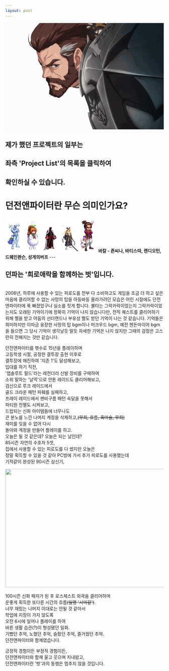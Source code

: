 ```yaml
---
layout: post
---
```

<img src="/images/fulls/me.gif" style="width:600px; height:337px;">  

## **제가 했던 프로젝트의 일부는**  
## **좌측 'Project List'의 목록을 클릭하여**  
## **확인하실 수 있습니다.**  

# 던전앤파이터란 무슨 의미인가요?

<img src="/images/fulls/adven.jpg" style="width:292px; height:111px;">  
<strong>바칼 - 죤씨나, 바티스따, 렌디오턴, 드웨인좐슨, 성게의버프</strong>
---

## 던파는 '희로애락을 함께하는 벗'입니다.<br/>
<br/>
2006년, 하루에 사용할 수 있는 피로도를  
전부 다 소비하고도 게임을 조금 더 하고 싶은 마음에  
클리어할 수 없는 사망의 탑을 아둥바둥 올라가려던 모습은  
어린 시절에도 던전앤파이터에 푹 빠졌었구나 실소를 짓게 합니다.  
불타는 그락카락이었는지 그락카락이었는지도  
오래된 기억이기에 정확히 기억이 나지 않습니다만,  
전직 퀘스트를 클리어하기 위해 쩔을 받고 어둠의 선더랜드나  
부유성 쩔도 받던 기억이 나는 것 같습니다.  
기억들은 희미하지만 이따금 웅장한 사망의 탑 bgm이나  
머크우드 bgm, 예전 헨돈마이어 bgm을 들으면  
그 당시 기억이 생각날듯 말듯 자세한 기억은 나지 않지만  
그때의 감정은 고스란히 전해지는 것만 같습니다.  

던전앤파이터를 햇수로 15년을 플레이하며    
고등학생 시절, 공정한 결투장 출현 이후로  
결투장에 매진하여 '지존 1'도 달성해보고,  
입대를 하기 직전,  
'앱솔루트 필드'라는 레전더리 신발 장비를 구매하여  
소위 말하는 '날먹'으로 안톤 레이드도 클리어해보고,  
검신으로 루크 레이드에서  
골드 크라운 패턴 파훼를 실패하고,  
프레이 레이드에서 쌘비구름 패턴 숙달을 못해서  
파티원 전멸도 시켜보고,  
드랍되는 신화 아이템들에 너무나도  
큰 분노를 느낀 나머지 계정을 삭제하고,~~(무희, 흐름, 흑마술, 무희)~~  
재미를 잊을 수 없어 다시  
돌아와 계정을 만들어 플레이를 하고.  
오늘은 될 것 같은데? 오늘은 되는 날인데?  
85시즌 자연의 수호자 5셋,  
집에서 사용할 수 있는 피로도를 다 썼지만 오늘은  
정말 획득할 수 있을 것 같아 PC방에 가서 추가 피로도를 사용했는데  
기적같이 완성된 90시즌 삼신기,  

<img src="/images/fulls/myth.gif" style="width:600px; height:375px;">

100시즌 신화 패치가 된 후 로스체스트 외곽을 클리어하며  
운좋게 획득한 또다른 시간의 흐름~~(일명 '시마갈')~~.  
너무 재밌는 나머지 이대로는 안될 것 같아서  
학업에 지장이 가지 않도록  
오전 6시에 일어나 플레이를 하여  
바른 생활 습관(?)이 형성됐던 일화.  
기뻤던 추억, 노했던 추억, 슬펐던 추억, 즐거웠던 추억.  
던전앤파이터와 함께였습니다.  

긍정적 경험이든 부정적 경험이든,  
던전앤파이터와 함께 울고 웃으며 지내왔고,  
던전앤파이터란 '벗'과의 동행은 멈추지 않을 것입니다.  